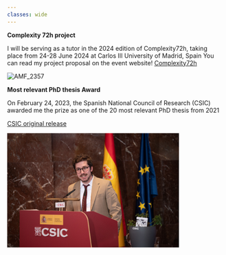 ```yaml
---
classes: wide
---
```


**Complexity 72h project**

I will be serving as a tutor in the 2024 edition of Complexity72h, taking place from 24-28 June 2024 at Carlos III University of Madrid, Spain
You can read my project proposal on the event website!
[Complexity72h](https://complexity72h.com)

<img width="400" alt="AMF_2357" src="https://complexity72h.com/wp-content/uploads/2023/12/C72h_logo-nero_vector-1024x185.png">


**Most relevant PhD thesis Award**

On February 24, 2023, the Spanish National Council of Research (CSIC) awarded me the prize as one of the 20 most relevant PhD thesis from 2021

[CSIC original release](https://www.csic.es/es/actualidad-del-csic/el-csic-entrega-los-premios-la-mejor-trayectoria-en-la-supervision-de-tesis)

<img width="400" alt="AMF_2357" src="/assets/images/AMF_2357.jpg">
